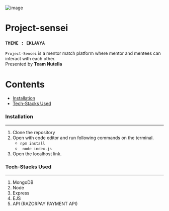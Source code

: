 ![image](https://user-images.githubusercontent.com/64356997/144702352-1ddfbcf7-ddcc-4d4d-802a-35618d7102bf.png)
# Project-sensei
### `THEME : EKLAVYA`

`Project-Sensei` is a mentor match platform where mentor and mentees can interact with each other. <br/>
Presented by <b>Team Nutella</b>


Contents
========

 * [Installation](#installation)
 * [Tech-Stacks Used](#Tech-Stacks-Used)


### Installation
---

1. Clone the repository
2. Open with code editor and run following commands on the terminal.
    + ` npm install `
    + ` node index.js`
3. Open the localhost link.


### Tech-Stacks Used
---
<ol>
    <li> MongoDB
        <li>Node
            <br/>
            <li>Express
                 <br/>
                <li>EJS
                     <br/>
                    <li>API (RAZORPAY PAYMENT API)
                         <br/>
    </ol>
